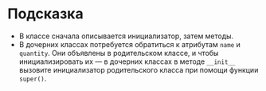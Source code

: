 # Подсказка

* В классе сначала описывается инициализатор, затем методы.
* В дочерних классах потребуется обратиться к атрибутам `name` и `quantity`. Они объявлены в родительском классе, и чтобы инициализировать их — в дочерних классах в методе `__init__` вызовите инициализатор родительского класса при помощи функции `super()`.
